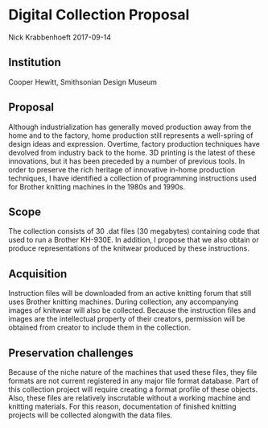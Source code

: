 # Digital Collection Proposal
Nick Krabbenhoeft
2017-09-14

## Institution
Cooper Hewitt, Smithsonian Design Museum

## Proposal
Although industrialization has generally moved production away from the home and to the factory, home production still represents a well-spring of design ideas and expression. Overtime, factory production techniques have devolved from industry back to the home. 3D printing is the latest of these innovations, but it has been preceded by a number of previous tools. In order to preserve the rich heritage of innovative in-home production techniques, I have identified a collection of programming instructions used for Brother knitting machines in the 1980s and 1990s.

## Scope
The collection consists of 30 .dat files (30 megabytes) containing code that used to run a Brother KH-930E. In addition, I propose that we also obtain or produce representations of the knitwear produced by these instructions.

## Acquisition
Instruction files will be downloaded from an active knitting forum that still uses Brother knitting machines. During collection, any accompanying images of knitwear will also be collected. Because the instruction files and images are the intellectual property of their creators, permission will be obtained from creator to include them in the collection.

## Preservation challenges
Because of the niche nature of the machines that used these files, they file formats are not current registered in any major file format database. Part of this collection project will require creating a format profile of these objects. Also, these files are relatively inscrutable without a working machine and knitting materials. For this reason, documentation of finished knitting projects will be collected alongwith the data files.
